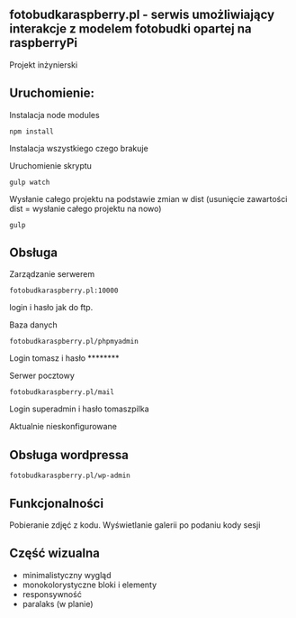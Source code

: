 ## fotobudkaraspberry.pl - serwis umożliwiający interakcje z modelem fotobudki opartej na raspberryPi

Projekt inżynierski


## Uruchomienie:

Instalacja node modules
```
npm install
```
Instalacja wszystkiego czego brakuje

Uruchomienie skryptu
```
gulp watch
```
Wysłanie całego projektu na podstawie zmian w dist (usunięcie zawartości dist = wysłanie całego projektu na nowo)
```
gulp
```

## Obsługa
Zarządzanie serwerem
```
fotobudkaraspberry.pl:10000
```
login i hasło jak do ftp.

Baza danych
```
fotobudkaraspberry.pl/phpmyadmin
```
Login tomasz i hasło ********

Serwer pocztowy
```
fotobudkaraspberry.pl/mail
```
Login superadmin i hasło tomaszpilka

Aktualnie nieskonfigurowane

## Obsługa wordpressa
```
fotobudkaraspberry.pl/wp-admin
```


## Funkcjonalności
Pobieranie zdjęć z kodu.
Wyświetlanie galerii po podaniu kody sesji

## Część wizualna 
- minimalistyczny wygląd
- monokolorystyczne bloki i elementy
- responsywność
- paralaks (w planie)
